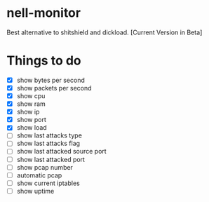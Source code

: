 # nell-monitor
Best alternative to shitshield and dickload. [Current Version in Beta]

# Things to do
- [x] show bytes per second
- [x] show packets per second
- [x] show cpu
- [x] show ram
- [x] show ip 
- [x] show port
- [x] show load
- [ ] show last attacks type
- [ ] show last attacks flag
- [ ] show last attacked source port
- [ ] show last attacked port
- [ ] show pcap number
- [ ] automatic pcap
- [ ] show current iptables
- [ ] show uptime